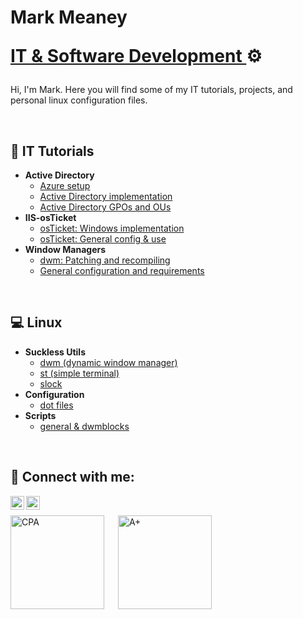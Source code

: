 <h1>Mark Meaney <p><a href="https://profile.coursecareers.com/it/mark.meaney"> IT & Software Development </a>⚙️</h1>
<p>Hi, I'm Mark. Here you will find some of my IT tutorials, projects, and personal linux configuration files.</p>
<p> &emsp; </p>


<h2>📖 IT Tutorials</h2>

- <b>Active Directory</b>
  - [Azure setup](https://github.com/saus23/AD-Lab/tree/main)
  - [Active Directory implementation](https://github.com/saus23/AD-Lab/blob/main/implementation/)
  - [Active Directory GPOs and OUs](https://github.com/saus23/AD-Lab/blob/main/GPO/)
- <b>IIS-osTicket</b>
  - [osTicket: Windows implementation](https://github.com/saus23/osTicket/tree/main)
  - [osTicket: General config & use](https://github.com/saus23/osTicket/tree/main/config)
- <b>Window Managers</b>
  - [dwm: Patching and recompiling](https://github.com/saus23/dwm/tree/main/tutorial)
  - [General configuration and requirements](https://github.com/saus23/dwm/tree/main/tutorial/usage-and-requirements)

<p> &emsp; </p>

 
<h2>💻 Linux</h2>

- <b>Suckless Utils</b>
  - [dwm (dynamic window manager)](https://github.com/saus23/dwm)
  - [st (simple terminal)](https://github.com/saus23/st)
  - [slock](https://github.com/saus23/slock)
- <b>Configuration</b>
  - [dot files](https://github.com/saus23/dots)
- <b>Scripts</b>
  - [general & dwmblocks](https://github.com/saus23/scripts)

<p> &emsp; </p>


<h2>📠 Connect with me:</h2>


[<img align="left" alt="Mark | LinkedIn" width="22px" src="https://cdn.jsdelivr.net/npm/simple-icons@v3/icons/linkedin.svg" />][linkedin]
[<img align="left" alt="Mark | YouTube" width="22px" src="https://cdn.jsdelivr.net/npm/simple-icons@v3/icons/youtube.svg" />][youtube]


[linkedin]: https://www.linkedin.com/in/mark-meaney-176280354/
[youtube]: https://www.youtube.com/@yungmang
<p> &emsp; </p>

[<img src="https://images.credly.com/images/01cbdda3-ce36-439a-867d-310b13f99bc7/image.png" alt="CPA" width="150"/>](https://verify.openedg.org/?id=AA9J.rGRN.LGBN) &emsp;
[<img src="https://i.imgur.com/oDp3Ua7.png" alt="A+" width="150"/>](https://www.credly.com/badges/8f24bdc8-bdb2-4f4a-aab7-8d2c3bd3bc46/public_url)
